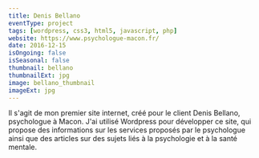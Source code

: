 ```yaml
---
title: Denis Bellano
eventType: project
tags: [wordpress, css3, html5, javascript, php]
website: https://www.psychologue-macon.fr/
date: 2016-12-15
isOngoing: false
isSeasonal: false
thumbnail: bellano
thumbnailExt: jpg
image: bellano_thumbnail
imageExt: jpg
---
```


Il s'agit de mon premier site internet, créé pour le client Denis Bellano, psychologue à Macon. J'ai utilisé Wordpress pour développer ce site, qui propose des informations sur les services proposés par le psychologue ainsi que des articles sur des sujets liés à la psychologie et à la santé mentale.
